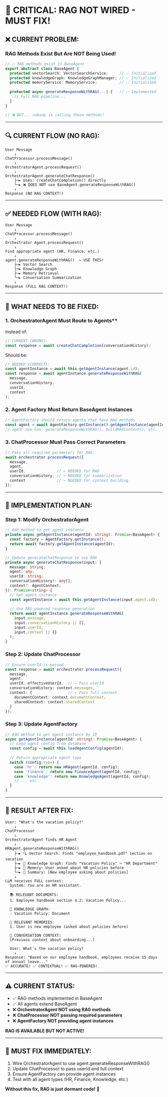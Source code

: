 # 🚨 **CRITICAL: RAG NOT WIRED - MUST FIX!**

## ❌ **CURRENT PROBLEM:**

### **RAG Methods Exist But Are NOT Being Used!**

```typescript
// ✅ RAG methods exist in BaseAgent
export abstract class BaseAgent {
  protected vectorSearch: VectorSearchService;     // ✅ Initialized
  protected knowledgeGraph: KnowledgeGraphManager; // ✅ Initialized
  protected memoryService: MemoryService;          // ✅ Initialized
  
  protected async generateResponseWithRAG(...) {   // ✅ Implemented
    // Full RAG pipeline...
  }
}

// ❌ BUT... nobody is calling these methods!
```

---

## 🔍 **CURRENT FLOW (NO RAG):**

```
User Message
    ↓
ChatProcessor.processMessage()
    ↓
OrchestratorAgent.processRequest()
    ↓
OrchestratorAgent.generateChatResponse()
    ├─► Uses: createChatCompletion() directly
    └─► ❌ DOES NOT use BaseAgent.generateResponseWithRAG()
    ↓
Response (NO RAG CONTEXT!)
```

---

## ✅ **NEEDED FLOW (WITH RAG):**

```
User Message
    ↓
ChatProcessor.processMessage()
    ↓
Orchestrator Agent.processRequest()
    ↓
Find appropriate agent (HR, Finance, etc.)
    ↓
agent.generateResponseWithRAG()  ← USE THIS!
    ├─► Vector Search
    ├─► Knowledge Graph
    ├─► Memory Retrieval
    └─► Conversation Summarization
    ↓
Response (FULL RAG CONTEXT!)
```

---

## 🔧 **WHAT NEEDS TO BE FIXED:**

### **1. Orc**hestratorAgent Must Route to Agents**

Instead of:
```typescript
// CURRENT (WRONG):
const response = await createChatCompletion(conversationHistory);
```

Should be:
```typescript
// NEEDED (CORRECT):
const agentInstance = await this.getAgentInstance(agent.id);
const response = await agentInstance.generateResponseWithRAG(
  message,
  conversationHistory,
  userId,
  context
);
```

### **2. Agent Factory Must Return BaseAgent Instances**

```typescript
// AgentFactory should return agents that have RAG methods
const agent = await AgentFactory.getInstance().getAgentInstance(agentId);
// agent now has: generateResponseWithRAG(), buildRAGContext(), etc.
```

### **3. ChatProcessor Must Pass Correct Parameters**

```typescript
// Pass all required parameters for RAG:
await orchestrator.processRequest({
  message,
  agent,
  userId,              // ← NEEDED for RAG
  conversationHistory, // ← NEEDED for summarization
  context              // ← NEEDED for context building
});
```

---

## 🎯 **IMPLEMENTATION PLAN:**

### **Step 1: Modify OrchestratorAgent**
```typescript
// Add method to get agent instance
private async getAgentInstance(agentId: string): Promise<BaseAgent> {
  const factory = AgentFactory.getInstance();
  return await factory.getAgentInstance(agentId);
}

// Update generateChatResponse to use RAG
private async generateChatResponse(input: {
  message: string;
  agent: any;
  userId: string;
  conversationHistory?: any[];
  context?: AgentContext;
}): Promise<string> {
  // Get agent instance
  const agentInstance = await this.getAgentInstance(input.agent.id);
  
  // Use RAG-powered response generation
  return await agentInstance.generateResponseWithRAG(
    input.message,
    input.conversationHistory || [],
    input.userId,
    input.context || {}
  );
}
```

### **Step 2: Update ChatProcessor**
```typescript
// Ensure userId is passed
const response = await orchestrator.processRequest({
  message,
  agent,
  userId: effectiveUserId,  // ← Pass userId
  conversationHistory: context.messages,
  context: {                // ← Pass full context
    documentContext: context.documentContext,
    sharedContext: context.sharedContext
  }
});
```

### **Step 3: Update AgentFactory**
```typescript
// Add method to get agent instance by ID
async getAgentInstance(agentId: string): Promise<BaseAgent> {
  // Load agent config from database
  const config = await this.loadAgentConfig(agentId);
  
  // Return appropriate agent type
  switch (config.type) {
    case 'hr': return new HRAgent(agentId, config);
    case 'finance': return new FinanceAgent(agentId, config);
    case 'knowledge': return new KnowledgeAgent(agentId, config);
    // ... etc
  }
}
```

---

## 🎊 **RESULT AFTER FIX:**

```
User: "What's the vacation policy?"
    ↓
ChatProcessor
    ↓
OrchestratorAgent finds HR Agent
    ↓
HRAgent.generateResponseWithRAG()
    ├─► 🔍 Vector Search: Finds "employee_handbook.pdf" section on vacation
    ├─► 🧠 Knowledge Graph: Finds "Vacation Policy" → "HR Department"
    ├─► 💭 Memory: User asked about HR policies before
    └─► 📝 Summary: [New employee asking about policies]
    ↓
LLM receives FULL context:
  System: You are an HR assistant.
  
  📚 RELEVANT DOCUMENTS:
  1. Employee handbook section 4.2: Vacation Policy...
  
  🧠 KNOWLEDGE GRAPH:
  - Vacation Policy: Document
  
  💭 RELEVANT MEMORIES:
  1. User is new employee (asked about policies before)
  
  📝 CONVERSATION CONTEXT:
  [Previous context about onboarding...]
  
  User: What's the vacation policy?
    ↓
Response: "Based on our employee handbook, employees receive 15 days of annual leave..."
✅ ACCURATE! ✅ CONTEXTUAL! ✅ RAG-POWERED!
```

---

## ⚠️ **CURRENT STATUS:**

- ✅ RAG methods implemented in BaseAgent
- ✅ All agents extend BaseAgent
- ❌ **OrchestratorAgent NOT using RAG methods**
- ❌ **ChatProcessor NOT passing required parameters**
- ❌ **AgentFactory NOT providing agent instances**

**RAG IS AVAILABLE BUT NOT ACTIVE!**

---

## 🚀 **MUST FIX IMMEDIATELY:**

1. Wire OrchestratorAgent to use agent.generateResponseWithRAG()
2. Update ChatProcessor to pass userId and full context
3. Ensure AgentFactory can provide agent instances
4. Test with all agent types (HR, Finance, Knowledge, etc.)

**Without this fix, RAG is just dormant code!** 🚨

